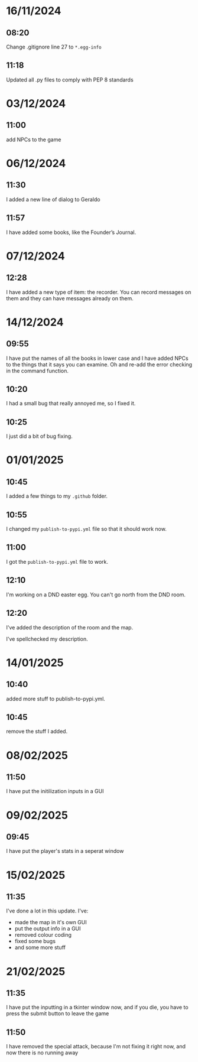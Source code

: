 # 16/11/2024

## 08:20

Change .gitignore line 27 to `*.egg-info`

## 11:18

Updated all .py files to comply with PEP 8 standards

# 03/12/2024

## 11:00

add NPCs to the game

# 06/12/2024

## 11:30

I added a new line of dialog to Geraldo

## 11:57

I have added some books, like the Founder’s Journal.

# 07/12/2024

## 12:28

I have added a new type of item: the recorder. You can record messages on them and they can have messages already on them.

# 14/12/2024

## 09:55

I have put the names of all the books in lower case and I have added NPCs to the things that it says you can examine. Oh and re-add the error checking in the command function.

## 10:20

I had a small bug that really annoyed me, so I fixed it.

## 10:25

I just did a bit of bug fixing.

# 01/01/2025

## 10:45

I added a few things to my `.github` folder.

## 10:55

I changed my `publish-to-pypi.yml` file so that it should work now.

## 11:00

I got the `publish-to-pypi.yml` file to work.

## 12:10

I'm working on a DND easter egg. You can't go north from the DND room.

## 12:20

I've added the description of the room and the map.

I've spellchecked my description.

# 14/01/2025

## 10:40

added more stuff to publish-to-pypi.yml.

## 10:45

remove the stuff I added.

# 08/02/2025

## 11:50

I have put the initilization inputs in a GUI

# 09/02/2025

## 09:45

I have put the player's stats in a seperat window

# 15/02/2025

## 11:35

I've done a lot in this update. I've:
 - made the map in it's own GUI
 - put the output info in a GUI
 - removed colour coding
 - fixed some bugs
 - and some more stuff

# 21/02/2025

## 11:35

I have put the inputting in a tkinter window now, and if you die, you have to press the submit button to leave the game

## 11:50

I have removed the special attack, because I'm not fixing it right now, and now there is no running away